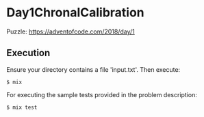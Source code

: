 # Day1ChronalCalibration

Puzzle:
https://adventofcode.com/2018/day/1

## Execution

Ensure your directory contains a file 'input.txt'.  Then execute:

```
$ mix
```

For executing the sample tests provided in the problem description:

```
$ mix test
```
